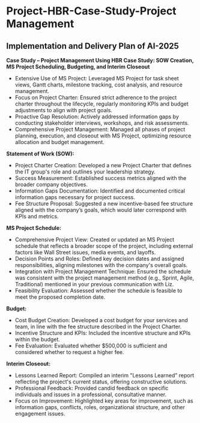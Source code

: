 # **Project-HBR-Case-Study-Project Management**

## **Implementation and Delivery Plan of AI-2025**

**Case Study – Project Management Using HBR Case Study: SOW Creation, MS Project Scheduling, Budgeting, and Interim Closeout**
- Extensive Use of MS Project: Leveraged MS Project for task sheet views, Gantt charts, milestone tracking, cost analysis, and resource management.
- Focus on Project Charter: Ensured strict adherence to the project charter throughout the lifecycle, regularly monitoring KPIs and budget adjustments to align with project goals.
- Proactive Gap Resolution: Actively addressed information gaps by conducting stakeholder interviews, workshops, and risk assessments.
- Comprehensive Project Management: Managed all phases of project planning, execution, and closeout with MS Project, optimizing resource allocation and budget management.

**Statement of Work (SOW):**
- Project Charter Creation: Developed a new Project Charter that defines the IT group's role and outlines your leadership strategy.
- Success Measurement: Established success metrics aligned with the broader company objectives.
- Information Gaps Documentation: Identified and documented critical information gaps necessary for project success.
- Fee Structure Proposal: Suggested a new incentive-based fee structure aligned with the company’s goals, which would later correspond with KPIs and metrics.

**MS Project Schedule:**
- Comprehensive Project View: Created or updated an MS Project schedule that reflects a broader scope of the project, including external factors like Wall Street issues, media events, and layoffs.
- Decision Points and Roles: Defined key decision dates and assigned responsibilities, aligning milestones with the company's overall goals.
- Integration with Project Management Technique: Ensured the schedule was consistent with the project management method (e.g., Sprint, Agile, Traditional) mentioned in your previous communication with Liz.
- Feasibility Evaluation: Assessed whether the schedule is feasible to meet the proposed completion date.

**Budget:**
- Cost Budget Creation: Developed a cost budget for your services and team, in line with the fee structure described in the Project Charter.
- Incentive Structure and KPIs: Included the incentive structure and KPIs within the budget.
- Fee Evaluation: Evaluated whether $500,000 is sufficient and considered whether to request a higher fee.

**Interim Closeout:**
- Lessons Learned Report: Compiled an interim "Lessons Learned" report reflecting the project's current status, offering constructive solutions.
- Professional Feedback: Provided candid feedback on specific individuals and issues in a professional, consultative manner.
- Focus on Improvement: Highlighted key areas for improvement, such as information gaps, conflicts, roles, organizational structure, and other engagement issues.
